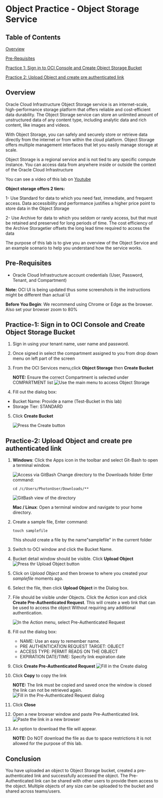 # Object Practice - Object Storage Service
  
## Table of Contents

[Overview](#overview)

[Pre-Requisites](#pre-requisites)

[Practice 1: Sign in to OCI Console and Create Object Storage Bucket](#practice-1-sign-in-to-oci-console-and-create-object-storage-bucket)

[Practice 2: Upload Object and create pre authenticated link](#practice-2-upload-object-and-create-pre-authenticated-link)

## Overview

Oracle Cloud Infrastructure Object Storage service is an internet-scale, high-performance storage platform that offers reliable and cost-efficient data durability. The Object Storage service can store an unlimited amount of unstructured data of any content type, including analytic data and rich content, like images and videos.

With Object Storage, you can safely and securely store or retrieve data directly from the internet or from within the cloud platform. Object Storage offers multiple management interfaces that let you easily manage storage at scale.

Object Storage is a regional service and is not tied to any specific compute instance. You can access data from anywhere inside or outside the context of the Oracle Cloud Infrastructure

You can see a video of this lab on [Youtube](https://youtu.be/ENTIhRlmxUA)

**Object storage offers 2 tiers:**

1- Use Standard for data to which you need fast, immediate, and frequent access. Data accessibility and performance justifies a higher price point to store data in the Object Storage

2- Use Archive for data to which you seldom or rarely access, but that must be retained and preserved for long periods of time. The cost efficiency of the Archive Storagetier offsets the long lead time required to access the data

The purpose of this lab is to give you an overview of the Object Service and an example scenario to help you understand how the service works.

## Pre-Requisites

- Oracle Cloud Infrastructure account credentials (User, Password, Tenant, and Compartment)  

**Note:** OCI UI is being updated thus some screenshots in the instructions might be different than actual UI

**Before You Begin**: We recommend using Chrome or Edge as the browser. Also set your browser zoom to 80%

## Practice-1: Sign in to OCI Console and Create Object Storage Bucket

1. Sign in using your tenant name, user name and password.

2. Once signed in select the compartment assigned to you from drop down menu on left part of the screen

3. From the OCI Services menu,click **Object Storage** then **Create Bucket**

    **NOTE:** Ensure the correct Compartment is selected under COMPARTMENT list
    ![Use the main menu to access Object Storage]( img/OBJECT-STORAGE001.PNG)

4. Fill out the dialog box:

- Bucket Name: Provide a name (Test-Bucket in this lab)
- Storage Tier: STANDARD

5. Click **Create Bucket**

    ![Press the Create button]( img/OBJECT-STORAGE002.PNG)

## Practice-2: Upload Object and create pre authenticated link

1. **Windows**: Click the Apps icon in the toolbar and select  Git-Bash to open a terminal window.

    ![Access via GitBash]( img/OBJECT-STORAGE004.PNG)
    Change directory to the Downloads folder Enter command:

    ```shell
    cd /c/Users/PhotonUser/Downloads/**
    ```

    ![GitBash view of the directory]( img/OBJECT-STORAGE005.PNG)

    **Mac / Linux**: Open a terminal window and navigate to your home directory.

2. Create a sample file, Enter command:

    ```shell
    touch samplefile
    ```

    This should create a file by the name"samplefile" in the current folder

3. Switch to OCI window and click the Bucket Name.

4. Bucket detail window should be visible. Click **Upload Object**
    ![Press thr Upload Object button]( img/OBJECT-STORAGE007.PNG)

5. Click on *Upload Object* and then browse to where you created your *samplefile* moments ago.

6. Select the file, then click **Upload Object** in the Dialog box.

7. File should be visible under Objects. Click the Action icon and click **Create Pre-Authenticated Request**. This will create a web link that can be used to access the object Without requiring any additional authentication.

    ![In the Action menu, select Pre-Authenticated Request]( img/PreAuth1.png)

8. Fill out the dialog box:
   - NAME: Use an easy to remember name.
   - PRE AUTHENTICATION REQUEST TARGET: OBJECT
   - ACCESS TYPE: PERMIT READS ON THE OBJECT
   - EXPIRATION DATE/TIME: Specify link expiration date
  
9. Click **Create Pre-Authenticated Request**
    ![Fill in the Create dialog]( img/OBJECT-STORAGE009.PNG)

10. Click **Copy** to copy the link

    **NOTE:** The link must be copied and saved once the window is closed the link can not be retrieved again. 
    ![Fill in the Pre-Authenticated Request dialog]( img/PreAuth2.png)

11. Click **Close**

12. Open a new browser window and paste Pre-Authenticated link.
    ![Paste the link in a new browser]( img/OBJECT-STORAGE011.PNG)

13. An option to download the file will appear.

    **NOTE:** Do NOT download the file as due to space restrictions it is not allowed for the purpose of this lab.

## Conclusion

You have uploaded an object to Object Storage bucket, created a pre-authenticated link and successfully accessed the object. The Pre-Authenticated link can be shared with other users to provide them access to the object. Multiple objects of any size can be uploaded to the bucket and shared across teams/users.
